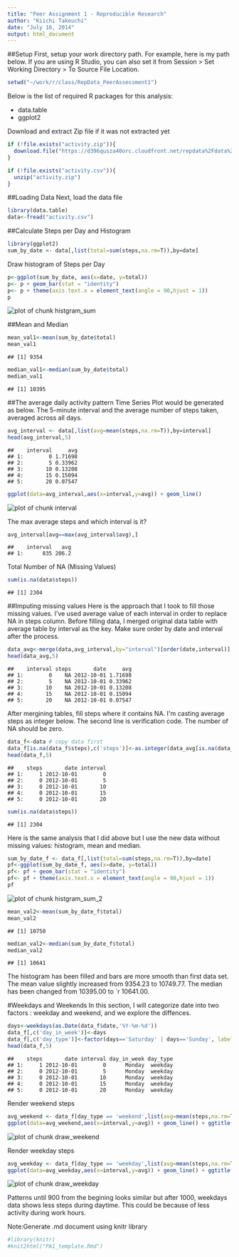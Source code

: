 ```yaml
---
title: "Peer Assignment 1 - Reproducible Research"
author: "Kiichi Takeuchi"
date: "July 16, 2014"
output: html_document
---
```


##Setup
First, setup your work directory path. For example, here is my path below. If you are using R Studio, you can also set it from Session > Set Working Directory > To Source File Location.


```r
setwd("~/work/r/class/RepData_PeerAssessment1")
```

Below is the list of required R packages for this analysis:
* data.table
* ggplot2

Download and extract Zip file if it was not extracted yet

```r
if (!file.exists("activity.zip")){
  download.file("https://d396qusza40orc.cloudfront.net/repdata%2Fdata%2Factivity.zip","activity.zip",method="curl")
}

if (!file.exists("activity.csv")){
  unzip("activity.zip")
}
```

##Loading Data
Next, load the data file

```r
library(data.table)
data<-fread("activity.csv")
```

##Calculate Steps per Day and Histogram

```r
library(ggplot2)
sum_by_date <- data[,list(total=sum(steps,na.rm=T)),by=date]
```

Draw histogram of Steps per Day

```r
p<-ggplot(sum_by_date, aes(x=date, y=total)) 
p<- p + geom_bar(stat = "identity") 
p<- p + theme(axis.text.x = element_text(angle = 90,hjust = 1))
p
```

![plot of chunk histgram_sum](figure/histgram_sum.png) 

##Mean and Median

```r
mean_val1<-mean(sum_by_date$total)
mean_val1
```

```
## [1] 9354
```

```r
median_val1<-median(sum_by_date$total)
median_val1
```

```
## [1] 10395
```

##The average daily activity pattern
Time Series Plot would be generated as below. The 5-minute interval and the average number of steps taken, averaged across all days.


```r
avg_interval <- data[,list(avg=mean(steps,na.rm=T)),by=interval]
head(avg_interval,5)
```

```
##    interval     avg
## 1:        0 1.71698
## 2:        5 0.33962
## 3:       10 0.13208
## 4:       15 0.15094
## 5:       20 0.07547
```

```r
ggplot(data=avg_interval,aes(x=interval,y=avg)) + geom_line()
```

![plot of chunk interval](figure/interval.png) 

The max average steps and which interval is it?

```r
avg_interval[avg==max(avg_interval$avg),]
```

```
##    interval   avg
## 1:      835 206.2
```


Total Number of NA (Missing Values)

```r
sum(is.na(data$steps))
```

```
## [1] 2304
```

##Imputing missing values
Here is the approach that I took to fill those missing values. I've used average value of each interval in order to replace NA in steps column. Before filling data, I merged original data table with average table by interval as the key. Make sure order by date and interval after the process.

```r
data_avg<-merge(data,avg_interval,by="interval")[order(date,interval)]
head(data_avg,5)
```

```
##    interval steps       date     avg
## 1:        0    NA 2012-10-01 1.71698
## 2:        5    NA 2012-10-01 0.33962
## 3:       10    NA 2012-10-01 0.13208
## 4:       15    NA 2012-10-01 0.15094
## 5:       20    NA 2012-10-01 0.07547
```
After mergining tables, fill steps where it contains NA. I'm casting average steps as integer below. The second line is verification code. The number of NA should be zero.

```r
data_f<-data # copy data first
data_f[is.na(data_f$steps),c('steps')]<-as.integer(data_avg[is.na(data_f$steps),avg])
head(data_f,5)
```

```
##    steps       date interval
## 1:     1 2012-10-01        0
## 2:     0 2012-10-01        5
## 3:     0 2012-10-01       10
## 4:     0 2012-10-01       15
## 5:     0 2012-10-01       20
```

```r
sum(is.na(data$steps))
```

```
## [1] 2304
```

Here is the same analysis that I did above but I use the new data without missing values: histogram, mean and median.

```r
sum_by_date_f <- data_f[,list(total=sum(steps,na.rm=T)),by=date]
pf<-ggplot(sum_by_date_f, aes(x=date, y=total)) 
pf<- pf + geom_bar(stat = "identity") 
pf<- pf + theme(axis.text.x = element_text(angle = 90,hjust = 1))
pf
```

![plot of chunk histgram_sum_2](figure/histgram_sum_2.png) 

```r
mean_val2<-mean(sum_by_date_f$total)
mean_val2
```

```
## [1] 10750
```

```r
median_val2<-median(sum_by_date_f$total)
median_val2
```

```
## [1] 10641
```

The histogram has been filled and bars are more smooth than first data set. The mean value slightly increased from 9354.23 to 10749.77. The median has been changed from 10395.00 to `r 10641.00. 


#Weekdays and Weekends
In this section, I will categorize date into two factors : weekday and weekend, and we explore the diffences.


```r
days<-weekdays(as.Date(data_f$date,'%Y-%m-%d'))
data_f[,c('day_in_week')]<-days
data_f[,c('day_type')]<-factor(days=='Saturday' | days=='Sunday', labels=c('weekday','weekend'))
head(data_f,5)
```

```
##    steps       date interval day_in_week day_type
## 1:     1 2012-10-01        0      Monday  weekday
## 2:     0 2012-10-01        5      Monday  weekday
## 3:     0 2012-10-01       10      Monday  weekday
## 4:     0 2012-10-01       15      Monday  weekday
## 5:     0 2012-10-01       20      Monday  weekday
```

Render weekend steps

```r
avg_weekend <- data_f[day_type == 'weekend',list(avg=mean(steps,na.rm=T)),by=interval]
ggplot(data=avg_weekend,aes(x=interval,y=avg)) + geom_line() + ggtitle("Average steps in Weekends")
```

![plot of chunk draw_weekend](figure/draw_weekend.png) 

Render weekday steps

```r
avg_weekday <- data_f[day_type == 'weekday',list(avg=mean(steps,na.rm=T)),by=interval]
ggplot(data=avg_weekday,aes(x=interval,y=avg)) + geom_line() + ggtitle("Average steps in Weekdays")
```

![plot of chunk draw_weekday](figure/draw_weekday.png) 

Patterns until 900 from the begining looks similar but after 1000, weekdays data shows less steps during daytime. This could be because of less activity during work hours.


Note:Generate .md document using knitr library

```r
#library(knitr)
#knit2html("PA1_template.Rmd")
```
